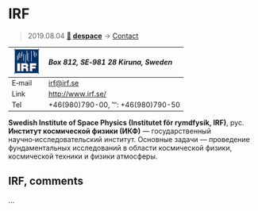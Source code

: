 # IRF
> 2019.08.04 **[🚀](../index/index.md) [despace](index.md)** → [Contact](contact.md)

|[![](f/contact/i/irf_logo1_thumb.png)](f/contact/i/irf_logo1.png)|*Box 812, SE‑981 28 Kiruna, Sweden*|
|:--|:--|
|E‑mail|<irf@irf.se>|
|Link|<http://www.irf.se/>|
|Tel|+46(980)790-00, ℻: +46(980)790-50|

**Swedish Institute of Space Physics (Institutet för rymdfysik, IRF)**, рус. **Институт космической физики (ИКФ)** — государственный научно‑исследовательский институт. Основные задачи — проведение фундаментальных исследований в области космической физики, космической техники и физики атмосферы.


<p style="page-break-after:always"> </p>

## IRF, comments

…

